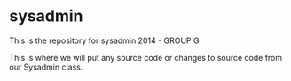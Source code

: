 sysadmin
========

This is the repository for sysadmin 2014 - GROUP G

This is where we will put any source code or changes to source code from our 
Sysadmin class.
